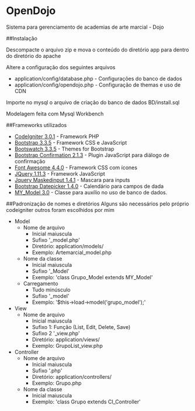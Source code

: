 # OpenDojo
Sistema para gerenciamento de academias de arte marcial - Dojo

##Instalação

Descompacte o arquivo zip e mova o conteúdo do diretório app para dentro do diretório do apache

Altere a configuração dos seguintes arquivos

* application/config/database.php - Configurações do banco de dados
* application/config/opendojo.php - Configuração de themas e uso de CDN

Importe no mysql o arquivo de criação do banco de dados BD/install.sql

Modelagem feita com Mysql Workbench

##Frameworks utilizados
* [CodeIgniter 3.0.1](http://www.codeigniter.com/) - Framework PHP
* [Bootstrap 3.3.5](http://getbootstrap.com/) - Framework CSS e JavaScript
* [Bootswatch 3.3.5](http://bootswatch.com/) - Themes for Bootstrap
* [Bootstrap Confirmation 2.1.3](https://github.com/mistic100/Bootstrap-Confirmation) - Plugin JavaScript para diálogo de confirmação
* [Font Awesome 4.4.0](http://fortawesome.github.io/Font-Awesome/) - Framework CSS com ícones
* [JQuery 1.11.3](https://jquery.com/) - Framework JavaScript
* [Jquery Maskedinput 1.4.1](https://github.com/digitalBush/jquery.maskedinput) - Mascara para inputs
* [Bootstrap Datepicker 1.4.0](https://github.com/eternicode/bootstrap-datepicker) - Calendário para campos de dada
* [MY_Model 3.0](https://github.com/avenirer/CodeIgniter-MY_Model) - Classe para auxílio no uso de banco de dados.


##Padronização de nomes e diretórios
Alguns são necessários pelo próprio codeigniter outros foram escolhidos por mim


* Model
  * Nome de arquivo
    * Inicial maiuscula
    * Sufixo '_model.php'
    * Diretório: application/models/
    * Exemplo: Artemarcial_model.php
  * Nome da classe
    * Inicial maiuscula
    * Sufixo '_Model'
    * Exemplo: 'class Grupo_Model extends MY_Model'
  * Carregamento
    * Tudo minúsculo
    * Sufixo '_model'
    * Exemplo: '$this->load->model('grupo_model');'
* View
  * Nome de arquivo
    * Inicial maiuscula
    * Sufixo 1: Função (List, Edit, Delete, Save)
    * Sufixo 2 '_view.php'
    * Diretório: application/views/
    * Exemplo: GrupoList_view.php
* Controller
  * Nome de arquivo
    * Inicial maiuscula
    * Sufixo '.php'
    * Diretório: application/controllers/
    * Exemplo: Grupo.php
  * Nome da classe
    * Inicial maiuscula
    * Exemplo: 'class Grupo extends CI_Controller'


